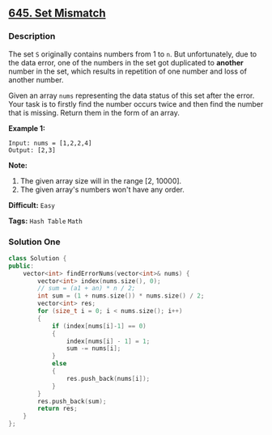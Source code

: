 ## [645. Set Mismatch](https://leetcode.com/problems/set-mismatch/tabs/description)

### Description

The set `S` originally contains numbers from 1 to `n`. But unfortunately, due to the data error, one of the numbers in the set got duplicated to **another** number in the set, which results in repetition of one number and loss of another number.

Given an array `nums` representing the data status of this set after the error. Your task is to firstly find the number occurs twice and then find the number that is missing. Return them in the form of an array.

**Example 1:**

```
Input: nums = [1,2,2,4]
Output: [2,3]

```

**Note:**

1. The given array size will in the range [2, 10000].
2. The given array's numbers won't have any order.



**Difficult:** `Easy`

**Tags:** `Hash Table` `Math`



### Solution One

```c++
class Solution {
public:
    vector<int> findErrorNums(vector<int>& nums) {
        vector<int> index(nums.size(), 0);
        // sum = (a1 + an) * n / 2;
        int sum = (1 + nums.size()) * nums.size() / 2;
        vector<int> res;
        for (size_t i = 0; i < nums.size(); i++)
        {
            if (index[nums[i]-1] == 0)
            {
                index[nums[i] - 1] = 1;
                sum -= nums[i];
            }
            else
            {
                res.push_back(nums[i]);
            }
        }
        res.push_back(sum);
        return res;
    }
};
```



